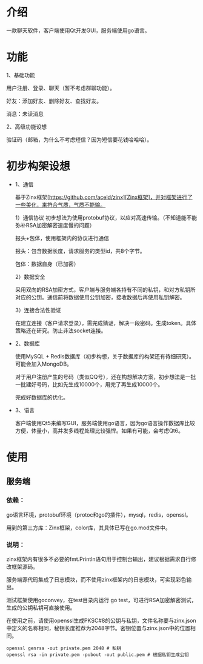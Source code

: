 # 介绍

一款聊天软件，客户端使用Qt开发GUI，服务端使用go语言。

# 功能

1、基础功能

用户注册、登录、聊天（暂不考虑群聊功能）。

好友：添加好友、删除好友、查找好友。

消息：未读消息

2、高级功能设想

验证码（邮箱，为什么不考虑短信？因为短信要花钱哈哈哈）。

# 初步构架设想

+ 1、通信

    基于Zinx框架[https://github.com/aceld/zinx][Zinx框架]，并对框架进行了一些美化，来符合气质，气质不能输。

    1）通信协议
    初步想法为使用protobuf协议，以应对高速传输。（不知道能不能弥补RSA加密解密速度慢的问题）

    报头+包体，使用框架内的协议进行通信

    报头：包含数据长度，请求服务的类型id，共8个字节。

    包体：数据自身（已加密）

    2）数据安全

    采用双向的RSA加密方式，客户端与服务端各持有不同的私钥，和对方私钥所对应的公钥。通信前将数据使用公钥加密，接收数据后再使用私钥解密。

    3）连接合法性验证

    在建立连接（客户请求登录），需完成猜谜，解决一段密码。生成token。具体策略还在研究。防止非法socket连接。

+ 2、数据库

    使用MySQL + Redis数据库（初步构想，关于数据库的构架还有待细研究）。可能会加入MongoDB。

    对于用户注册产生的号码（类似QQ号），还在构想解决方案，初步想法是一批一批建好号码，比如先生成10000个，用完了再生成10000个。

    完成好数据库的优化。

+ 3、语言

    客户端使用Qt5来编写GUI，服务端使用go语言，因为go语言操作数据库比较方便，体量小，高并发多线程处理比较强悍。如果有可能，会考虑Qt6。

# 使用
## 服务端
### 依赖： 

go语言环境，protobuf环境（protoc和go的插件），mysql，redis，openssl。

用到的第三方库：Zinx框架，color库，其具体已写在go.mod文件中。
### 说明：
zinx框架内有很多不必要的fmt.Println语句用于控制台输出，建议根据需求自行修改框架源码。

服务端源代码集成了日志模块，而不使用zinx框架内的日志模块，可实现彩色输出。

测试框架使用goconvey，在test目录内运行 go test，可进行RSA加密解密测试，生成的公钥私钥可直接使用。

在使用之前，请使用openssl生成PKSC#8的公钥与私钥，文件名称要与zinx.json中定义的名称相同，秘钥长度推荐为2048字节。密钥位置与zinx.json中的位置相同。

```shell
openssl genrsa -out private.pem 2048 # 私钥
openssl rsa -in private.pem -pubout -out public.pem # 根据私钥生成公钥
```

[Zinx框架]: https://github.com/aceld/zinx